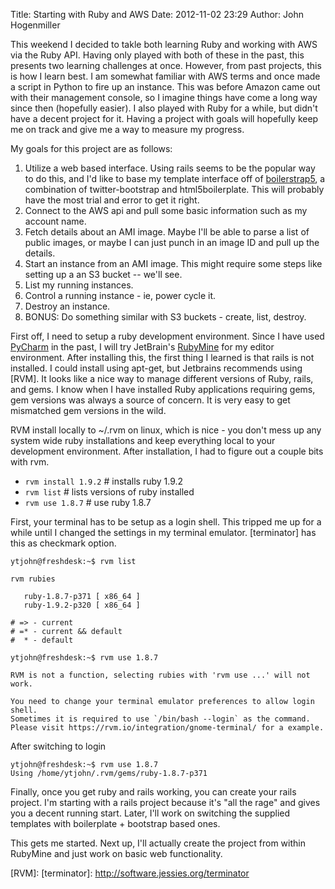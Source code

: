 Title: Starting with Ruby and AWS
Date: 2012-11-02 23:29
Author: John Hogenmiller 

This weekend I decided to takle both learning Ruby and working with AWS
via the Ruby API. Having only played with both of these in the past,
this presents two learning challenges at once. However, from past
projects, this is how I learn best. I am somewhat familiar with AWS
terms and once made a script in Python to fire up an instance. This was
before Amazon came out with their management console, so I imagine
things have come a long way since then (hopefully easier). I also played
with Ruby for a while, but didn't have a decent project for it. Having a
project with goals will hopefully keep me on track and give me a way to
measure my progress.

My goals for this project are as follows:

1.  Utilize a web based interface. Using rails seems to be the popular
    way to do this, and I'd like to base my template interface off of
    [boilerstrap5], a combination of twitter-bootstrap and
    html5boilerplate. This will probably have the most trial and error
    to get it right.
2.  Connect to the AWS api and pull some basic information such as my
    account name.
3.  Fetch details about an AMI image. Maybe I'll be able to parse a list
    of public images, or maybe I can just punch in an image ID and pull
    up the details.
4.  Start an instance from an AMI image. This might require some steps
    like setting up a an S3 bucket -- we'll see.
5.  List my running instances.
6.  Control a running instance - ie, power cycle it.
7.  Destroy an instance.
8.  BONUS: Do something similar with S3 buckets - create, list, destroy.

First off, I need to setup a ruby development environment. Since I have
used [PyCharm] in the past, I will try JetBrain's [RubyMine] for my
editor environment. After installing this, the first thing I learned is
that rails is not installed. I could install using apt-get, but
Jetbrains recommends using [RVM]. It looks like a nice way to manage
different versions of Ruby, rails, and gems. I know when I have
installed Ruby applications requiring gems, gem versions was always a
source of concern. It is very easy to get mismatched gem versions in the
wild.

RVM install locally to \~/.rvm on linux, which is nice - you don't mess
up any system wide ruby installations and keep everything local to your
development environment. After installation, I had to figure out a
couple bits with rvm.

-   `rvm install 1.9.2` \# installs ruby 1.9.2
-   `rvm list` \# lists versions of ruby installed
-   `rvm use 1.8.7` \# use ruby 1.8.7

First, your terminal has to be setup as a login shell. This tripped me
up for a while until I changed the settings in my terminal emulator.
[terminator] has this as checkmark option.

    ytjohn@freshdesk:~$ rvm list
    
    rvm rubies
    
       ruby-1.8.7-p371 [ x86_64 ]
       ruby-1.9.2-p320 [ x86_64 ]
    
    # => - current
    # =* - current && default
    #  * - default
    
    ytjohn@freshdesk:~$ rvm use 1.8.7
    
    RVM is not a function, selecting rubies with 'rvm use ...' will not work.
    
    You need to change your terminal emulator preferences to allow login shell.
    Sometimes it is required to use `/bin/bash --login` as the command.
    Please visit https://rvm.io/integration/gnome-terminal/ for a example.
 

After switching to login

    ytjohn@freshdesk:~$ rvm use 1.8.7
    Using /home/ytjohn/.rvm/gems/ruby-1.8.7-p371

Finally, once you get ruby and rails working, you can create your rails
project. I'm starting with a rails project because it's "all the rage"
and gives you a decent running start. Later, I'll work on switching the
supplied templates with boilerplate + bootstrap based ones.

This gets me started. Next up, I'll actually create the project from
within RubyMine and just work on basic web functionality.

  [boilerstrap5]: https://github.com/ytjohn/boilerstrap5
  [PyCharm]: http://blog.yourtech.us/feeds/posts/www.jetbrains.com/pycharm/
  [RubyMine]: http://www.jetbrains.com/ruby/
  [RVM]: 
  [terminator]: http://software.jessies.org/terminator
